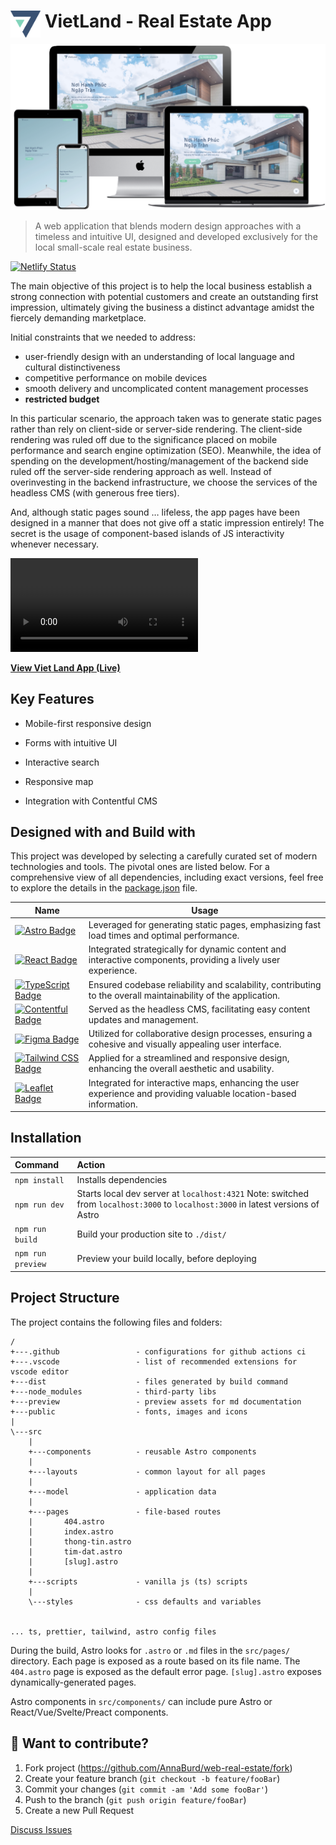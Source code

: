 # <img src="public/favicon.svg" width="48" style="margin-bottom:-16px"> VietLand - Real Estate App

![](preview/responsive-mockup.png)

> A web application that blends modern design approaches with a timeless and intuitive UI, designed and developed exclusively for the local small-scale real estate business.

[vietland]: https://viet-land.vn/ "Viet Land App"

[![Netlify Status](https://api.netlify.com/api/v1/badges/b83daac1-b88a-4a01-bee4-d3af6c745410/deploy-status)](https://app.netlify.com/sites/viet-land/deploys)

The main objective of this project is to help the local business establish a strong connection with potential customers and create an outstanding first impression, ultimately giving the business a distinct advantage amidst the fiercely demanding marketplace.

Initial constraints that we needed to address:

- user-friendly design with an understanding of local language and cultural distinctiveness
- competitive performance on mobile devices
- smooth delivery and uncomplicated content management processes
- **restricted budget**

In this particular scenario, the approach taken was to generate static pages rather than rely on client-side or server-side rendering. The client-side rendering was ruled off due to the significance placed on mobile performance and search engine optimization (SEO). Meanwhile, the idea of spending on the development/hosting/management of the backend side ruled off the server-side rendering approach as well. Instead of overinvesting in the backend infrastructure, we choose the services of the headless CMS (with generous free tiers).

And, although static pages sound … lifeless, the app pages have been designed in a manner that does not give off a static impression entirely! The secret is the usage of component-based islands of JS interactivity whenever necessary.

![](preview/preview.mp4)

[**View Viet Land App (Live)**][vietland]

## Key Features

- Mobile-first responsive design

- Forms with intuitive UI

- Interactive search

- Responsive map

- Integration with Contentful CMS

## Designed with and Build with

This project was developed by selecting a carefully curated set of modern technologies and tools. The pivotal ones are listed below. For a comprehensive view of all dependencies, including exact versions, feel free to explore the details in the [package.json](https://github.com/AnnaBurd/web-real-estate/blob/main/package.json) file.

| Name                                                                                                                                                   | Usage                                                                                                             |
| ------------------------------------------------------------------------------------------------------------------------------------------------------ | ----------------------------------------------------------------------------------------------------------------- |
| [![Astro Badge](https://img.shields.io/badge/Astro-BC52EE?logo=astro&logoColor=fff&style=flat-square)](https://astro.build/)                           | Leveraged for generating static pages, emphasizing fast load times and optimal performance.                       |
| [![React Badge](https://img.shields.io/badge/React-61DAFB?logo=react&logoColor=000&style=flat-square)](https://reactjs.org/)                           | Integrated strategically for dynamic content and interactive components, providing a lively user experience.      |
| [![TypeScript Badge](https://img.shields.io/badge/TypeScript-3178C6?logo=typescript&logoColor=fff&style=flat-square)](https://www.typescriptlang.org/) | Ensured codebase reliability and scalability, contributing to the overall maintainability of the application.     |
| [![Contentful Badge](https://img.shields.io/badge/Contentful-2478CC?logo=contentful&logoColor=fff&style=flat-square)](https://www.contentful.com/)     | Served as the headless CMS, facilitating easy content updates and management.                                     |
| [![Figma Badge](https://img.shields.io/badge/Figma-F24E1E?logo=figma&logoColor=fff&style=flat-square)](https://www.figma.com/)                         | Utilized for collaborative design processes, ensuring a cohesive and visually appealing user interface.           |
| [![Tailwind CSS Badge](https://img.shields.io/badge/Tailwind%20CSS-06B6D4?logo=tailwindcss&logoColor=fff&style=flat-square)](https://tailwindcss.com/) | Applied for a streamlined and responsive design, enhancing the overall aesthetic and usability.                   |
| [![Leaflet Badge](https://img.shields.io/badge/Leaflet-199900?logo=leaflet&logoColor=fff&style=flat-square)](https://leafletjs.com/)                   | Integrated for interactive maps, enhancing the user experience and providing valuable location-based information. |

## Installation

| Command           | Action                                                                                                                           |
| :---------------- | :------------------------------------------------------------------------------------------------------------------------------- |
| `npm install`     | Installs dependencies                                                                                                            |
| `npm run dev`     | Starts local dev server at `localhost:4321` Note: switched from `localhost:3000` to `localhost:3000` in latest versions of Astro |
| `npm run build`   | Build your production site to `./dist/`                                                                                          |
| `npm run preview` | Preview your build locally, before deploying                                                                                     |

## Project Structure

The project contains the following files and folders:

```
/
+---.github                 - configurations for github actions ci
+---.vscode                 - list of recommended extensions for vscode editor
+---dist                    - files generated by build command
+---node_modules            - third-party libs
+---preview                 - preview assets for md documentation
+---public                  - fonts, images and icons
|
\---src
    |
    +---components          - reusable Astro components
    |
    +---layouts             - common layout for all pages
    |
    +---model               - application data
    |
    +---pages               - file-based routes
    |       404.astro
    |       index.astro
    |       thong-tin.astro
    |       tim-dat.astro
    |       [slug].astro
    |
    +---scripts             - vanilla js (ts) scripts
    |
    \---styles              - css defaults and variables


... ts, prettier, tailwind, astro config files
```

During the build, Astro looks for `.astro` or `.md` files in the `src/pages/` directory. Each page is exposed as a route based on its file name. The `404.astro` page is exposed as the default error page. `[slug].astro` exposes dynamically-generated pages.

Astro components in `src/components/` can include pure Astro or React/Vue/Svelte/Preact components.

## 👀 Want to contribute?

1. Fork project (<https://github.com/AnnaBurd/web-real-estate/fork>)
2. Create your feature branch (`git checkout -b feature/fooBar`)
3. Commit your changes (`git commit -am 'Add some fooBar'`)
4. Push to the branch (`git push origin feature/fooBar`)
5. Create a new Pull Request

[Discuss Issues](https://www.linkedin.com/in/anna-burdanova-b91453218/)

